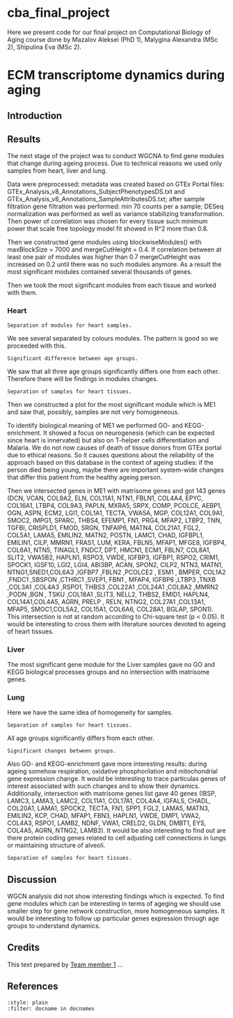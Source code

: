 # cba_final_project
Here we present code for our final project on Computational Biology of Aging course done by Mazalov Aleksei (PhD 1), Malygina Alexandra (MSc 2), Shipulina Eva (MSc 2). 
# ECM transcriptome dynamics during aging
## Introduction




## Results

The next stage of the project was to conduct WGCNA to find gene modules that change during ageing process. Due to technical reasons we used only samples from heart, liver and lung. 

Data were preprocessed: metadata was created based on GTEx Portal files: GTEx_Analysis_v8_Annotations_SubjectPhenotypesDS.txt and GTEx_Analysis_v8_Annotations_SampleAttributesDS.txt; after sample filtration gene filtration was performed: min 70 counts per a sample; DESeq normalization was performed as well as variance stabilizing transformation. Then power of correlation was chosen for every tissue such minimum power that scale free topology model fit showed in R^2 more than 0.8. 

Then we constructed gene modules using blockwiseModules() with maxBlockSize = 7000 and mergeCutHeight = 0.4. If correlation between at least one pair of modules was higher than 0.7 mergeCutHeight was increased on 0.2 until there was no such modules anymore. As a result the most significant modules contained several thousands of genes. 

Then we took the most significant modules from each tissue and worked with them.

### Heart
```{figure} figs/dendro_plot_Heart.png
Separation of modules for heart samples.
```
We see several separated by colours modules. The pattern is good so we proceeded with this. 

```{figure} figs/significance_plot_Heart.png
Significant difference between age groups.
```
We saw that all three age groups significantly differs one from each other. Therefore there will be findings in modules changes.  

```{figure} figs/top_module_heatmap_plot_Heart.png
Separation of samples for heart tissues.
```
Then we constructed a plot for the most significant module which is ME1 and saw that, possibly, samples are not very homogeneous.

To identify biological meaning of ME1 we performed GO- and KEGG-enrichment. It showed a focus on neurogenesis (which can be expected since heart is innervated) but also on T-helper cells differentiation and Malaria. We do not now causes of death of tissue donors from GTEx portal due to ethical reasons. So it causes questions about the reliability of the approach based on this database in the context of ageing studies: if the person died being young, maybe there are important system-wide changes that differ this patient from the healthy ageing person. 

Then we intersected genes in ME1 with matrisome genes and got 143 genes (DCN, VCAN, COL9A2, ELN, COL11A1, NTN1, FBLN1, COL4A4, EPYC, COL16A1, LTBP4, COL9A3, PAPLN, MXRA5, SRPX, COMP, PCOLCE, AEBP1, OGN, ASPN, ECM2, LGI1, COL1A1, TECTA, VWA5A, MGP, COL12A1, COL9A1, SMOC2, IMPG1, SPARC, THBS4, EFEMP1, FN1, PRG4, MFAP2, LTBP2, TNN, TGFBI, CRISPLD1, FMOD, SRGN, TNFAIP6, MATN4, COL21A1, FGL2, COL5A1, LAMA5, EMILIN2, MATN2, POSTN, LAMC1, CHAD, IGFBPL1, EMILIN1, CILP, MMRN1, FRAS1, LUM, KERA, FBLN5, MFAP1, MFGE8, IGFBP4, COL6A1, NTN5, TINAGL1, FNDC7, DPT, HMCN1, ECM1, FBLN7, COL8A1, SLIT2, VWA5B2, HAPLN1, RSPO3, VWDE, IGFBP3, IGFBP1, RSPO2, CRIM1, SPOCK1, IGSF10, LGI2, LGI4, ABI3BP, ACAN, SPON2, CILP2, NTN3, MATN1, NTNG1,SNED1,COL6A3 ,IGFBP7 ,FBLN2 ,PCOLCE2 , ESM1 , BMPER, COL1A2 ,FNDC1 ,SBSPON ,CTHRC1 ,SVEP1, FBN1 , MFAP4, IGFBP6 ,LTBP3 ,TNXB ,COL3A1 ,COL4A3 ,RSPO1, THBS3 ,COL22A1 ,COL24A1 ,COL8A2 ,MMRN2 ,PODN ,BGN , TSKU ,COL18A1 ,SLIT3, NELL2, THBS2, EMID1, HAPLN4, COL14A1,COL4A5, AGRN, PRELP , RELN, NTNG2, COL27A1 ,COL13A1, MFAP5, SMOC1,COL5A2, COL15A1, COL6A6, COL28A1, BGLAP, SPON1). This intersection is not at random according to Chi-square test (p < 0.05). It would be interesting to cross them with literature sources devoted to ageing of heart tissues. 

### Liver
The most significant gene module for the Liver samples gave no GO and KEGG biological processes groups and no intersection with matrisome genes.

### Lung
Here we have the same idea of homogeneity for samples. 
```{figure} figs/top_module_heatmap_plot_Lung.png
Separation of samples for heart tissues.
```
All age groups significantly differs from each other. 
```{figure} figs/significance_plot_Lung.png
Significant changes between groups.
```

Also GO- and KEGG-enrichment gave more interesting results: during ageing somehow respiration, oxidative phosphorilation and mitochondrial gene expression change. It would be interesting to trace particulas genes of interest associated with such changes and to show their dynamics. Additionally, intersection with matrisome genes list gave 40 genes (IBSP, LAMC3, LAMA3, LAMC2, COL11A1, COL17A1, COL4A4, IGFALS, CHADL, COL20A1, LAMA1, SPOCK2, TECTA, FN1, SPP1, FGL2, LAMA5, MATN3, EMILIN2, KCP, CHAD, MFAP1, FBN3, HAPLN1, VWDE, DMP1, VWA2, COL4A3, RSPO1, LAMB2, NDNF, VWA1, CRELD2, GLDN, DMBT1, EYS, COL4A5, AGRN, NTNG2, LAMB3). It would be also interesting to find out are there protein coding genes related to cell adjusting cell connections in lungs or maintaining structure of alveoli. 

```{figure} figs/top_module_heatmap_plot_Lung.png
Separation of samples for heart tissues.
```

## Discussion

WGCN analysis did not show interesting findings which is expected. To find gene modules which can be interesting in terms of ageging we should use smaller step for gene network construction, more homogeneous samples. It would be interesting to follow up particular genes expression through age groups to understand dynamics.

## Credits
This text prepared by [Team member 1](https://linktoyourprofile/scholar/or/linkedin.com) ...

## References

```{bibliography}
:style: plain
:filter: docname in docnames
```
